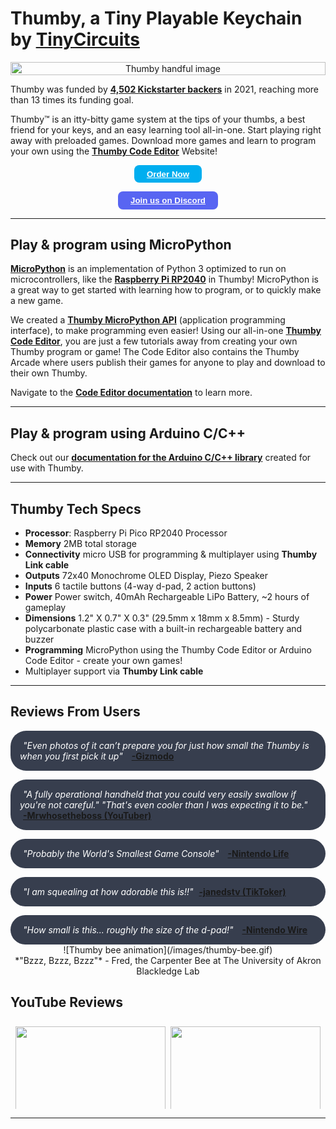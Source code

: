 <style>
.button {
  text-align: center;
  text-decoration: none;
  display: inline-block;
  font-size: 14px;
  margin: 4px 2px;
  cursor: pointer;
  border-radius: 8px;
}

.buy-btn {
  border: 2px solid black;
  background-color: #00aeef;
  border: none;
  padding: 0.5em 1.5em;
  cursor: pointer;
  border-radius: 8px;
}

.disc-btn {
  border: 2px solid black;
  background-color: #5865F2;
  border: none;
  padding: 0.5em 1.5em;
  cursor: pointer;
  border-radius: 8px;
}

/* white outline - useless in light mode 
 .btn {
  border: 4px solid white;
  padding: 0.5em 1em;
  font-size: 16px;
  cursor: pointer;
  border-radius: 8px;
} */

/* Different background on mouse-over */
.buy-btn:hover {
  background-color: #ff9016;
}

.disc-btn:hover {
  background-color: #ff9016;
}

@media (min-height: 400px) {
section {
  -webkit-columns: 2 250px;
     -moz-columns: 2 250px;
          columns: 2 250px;
  -webkit-column-gap: 2em;
     -moz-column-gap: 2em;
          column-gap: 2em;
}
}

/* p {
  margin-bottom: 1.3em;
} */

</style>

<h1>Thumby, a Tiny Playable Keychain by <a href="https://tinycircuits.com/" target="_blank" alt="TinyCircuits main website page"><b>TinyCircuits</b></a></h1>

<section>

<center><img src="/images/Thumby-handful.jpg" style="width:100%" alt="Thumby handful image"></center>

<p>Thumby was funded by <a href="https://www.kickstarter.com/projects/kenburns/thumby-the-tiny-playable-keychain" target="_blank" alt="TinyCircuits Thumby Kickstarter page"><b>4,502 Kickstarter backers</b></a> in 2021, reaching more than 13 times its funding goal.</p>


<p>Thumby™ is an itty-bitty game system at the tips of your thumbs, a best friend for your keys, and an easy learning tool all-in-one. Start playing right away with preloaded games. Download more games and learn to program your own using the <a href="https://code.thumby.us/" target="_blank" alt="TinyCircuits Thumby Web Browser code editor page"><b>Thumby Code Editor</b></a> Website!</p>

<center><button class="buy-btn"><a href="https://tinycircuits.com/thumby"  style="color: white" target="_blank" alt="TinyCircuits Thumby product page on tinycircuits website"><b>Order Now</b></a></button></center>

<p></p>

<center><button class="disc-btn"><a href="https://discord.gg/vzf3wQXVvm"  style="color: white" target="_blank" alt="TinyCircuits Discord join link"><b>Join us on Discord</b></a></button></center>

</section>

---


<!-- <section> -->

<h2>Play & program using MicroPython</h2>

<a href="https://micropython.org/" target="_blank" alt="MicroPython documentation and site">**MicroPython**</a> is an implementation of Python 3 optimized to run on microcontrollers, like the <a href="https://www.raspberrypi.com/documentation/microcontrollers/rp2040.html" target="_blank" alt="RP2040 processor documentation and site">**Raspberry Pi RP2040**</a> in Thumby! MicroPython is a great way to get started with learning how to program, or to quickly make a new game. 



We created a [**Thumby MicroPython API**](/API/Get-Started/) (application programming interface), to make programming even easier! Using our all-in-one <a href="https://code.thumby.us/" target="_blank" alt="TinyCircuits Thumby Web Browser code editor page">**Thumby Code Editor**</a>, you are just a few tutorials away from creating your own Thumby program or game! The Code Editor also contains the Thumby Arcade where users publish their games for anyone to play and download to their own Thumby. 

Navigate to the [**Code Editor documentation**](/Code-Editor/Get-Started/) to learn more.

<!-- </section> -->

---

## Play & program using Arduino C/C++

Check out our [**documentation for the Arduino C/C++ library**](/CCPP/API-Reference/) created for use with Thumby. 

---


## Thumby Tech Specs

<ul>
  <li><b>Processor</b>: Raspberry Pi Pico RP2040 Processor</li>
  <li><b>Memory</b> 2MB total storage</li>
  <li><b>Connectivity</b> micro USB for programming & multiplayer using <b>Thumby Link cable</b></li>
  <li><b>Outputs</b> 72x40 Monochrome OLED Display, Piezo Speaker</li>
  <li><b>Inputs</b> 6 tactile buttons (4-way d-pad, 2 action buttons)</li>
  <li><b>Power</b> Power switch, 40mAh Rechargeable LiPo Battery, ~2 hours of gameplay</li>
  <li><b>Dimensions</b> 1.2" X 0.7" X 0.3" (29.5mm x 18mm x 8.5mm) - Sturdy polycarbonate plastic case with a built-in rechargeable battery and buzzer</li>
  <li><b>Programming</b> MicroPython using the Thumby Code Editor or Arduino Code Editor - create your own games! </li>
  <li>Multiplayer support via <b>Thumby Link cable</b></li>
</ul>

---

## Reviews From Users

<style>
#rcorners1 {
  border-radius: 25px;
  padding: 15px;
  background: #373e4e;
  /* display: flex;  */
  /* justify-content: space-between; */
}

#no-padding {
  padding: 0; 
  margin: 5px;
  color: white;
  display: inline;
  /* align-content: stretch; */
}

/* #p2 {
  align: right;
}

.p{
  display: flex;
  align-items: stretch;
} */
</style>

<div id="rcorners1">
  <p id="no-padding"><em>"Even photos of it can’t prepare you for just how small the Thumby is when you first pick it up"</em></p>
  <p align="right" id="no-padding" ><a href="https://gizmodo.com/how-small-is-too-small-for-a-game-boy-the-thumby-might-1847722821" target="_blank" alt="TinyCircuits Thumby Article Blog"><b>-Gizmodo</b></a></p>
</div>

<p></p>
<div id="rcorners1">
  <p id="no-padding"><em>"A fully operational handheld that you could very easily swallow if you're not careful." "That's even cooler than I was expecting it to be."</em> </p>
  <p id="no-padding" align="right"><a href="https://www.youtube.com/watch?v=GCmiKaLnd7M&t=159s" target="_blank" alt="TinyCircuits Thumby Article Blog"><b> -Mrwhosetheboss (YouTuber)</b></a></p>
</div>

<p></p>
<div id="rcorners1">
  <p id="no-padding"><em>"Probably the World's Smallest Game Console"</em> </p>
  <p align="right" id="no-padding"><a href="https://www.nintendolife.com/news/2021/09/random_this_tiny_game_boy_is_probably_the_worlds_smallest_game_console" target="_blank" alt="TinyCircuits Thumby Article Blog"><b>-Nintendo Life</b></a></p>
</div>

<p></p>
<div id="rcorners1">
  <p id="no-padding"><em>"I am squealing at how adorable this is!!"</em> </p>
<a align="right" href="https://www.tiktok.com/@janedstv/video/7021241714434116869?_d=secCgYIASAHKAESPgo8TGbXENYzGNiqF3K0nBAc1ehH4xOSdzAI7FwjTWr2jxHemLq%2FDyrfv5rBGoMn16wyQuF7pMWnU2y%2FeLrEGgA%3D&checksum=d00f34009685dd8622da47f0547e02242088a683a0bd741dfca297e0a605dcd5&language=en&preview_pb=0&sec_user_id=MS4wLjABAAAAQMo5TYLy1syPZfG34wkQLk4ydzIBgKR2yqDiHJIpNzy5mUu7JqPTRBaTbEq2TzIb&share_app_id=1233&share_item_id=7021241714434116869&share_link_id=F5FAB303-713F-4A82-B0F2-277F9AF9491C&source=h5_m&timestamp=1634760282&tt_from=copy&u_code=dahd0hdjhlcmme&user_id=6788356638502208518&utm_campaign=client_share&utm_medium=ios&utm_source=copy&_r=1&is_copy_url=0&is_from_webapp=v1&sender_device=pc&sender_web_id=7006356245049345542" target="_blank" alt="TinyCircuits Thumby TikTok Blog"><b>-janedstv (TikToker)</b></a>
</div>

<p></p>
<div id="rcorners1">
  <p id="no-padding"><em>"How small is this... roughly the size of the d-pad!"</em> </p>
  <p align="right" id="no-padding"><a href="https://nintendowire.com/news/2021/09/22/thumby-the-worlds-smallest-gaming-handheld-headed-to-kickstarter-on-september-28th/" target="_blank" alt="TinyCircuits Thumby Article Blog"><b>-Nintendo Wire</b></a></p>
</div>



<!-- <p></p>
<div id="rcorners1">
  <p id="no-padding"><em>""</em> </p>
  <p align="right" id="no-padding"><a href="" target="_blank" alt="TinyCircuits Thumby Article Blog"><b> - </b></a></p>
</div>
 -->

<!-- * <a href="https://www.tiktok.com/@jookstogo/video/7021251678821158170?is_copy_url=0&is_from_webapp=v1&sender_device=pc&sender_web_id=7006356245049345542" target="_blank" alt="TinyCircuits Thumby TikTok">**TikToker jookstogo**</a> unboxing a Thumby prototype -->



<center>
![Thumby bee animation](/images/thumby-bee.gif)
</center>
<center>*"Bzzz, Bzzz, Bzzz"* - Fred, the Carpenter Bee at The University of Akron Blackledge Lab</center>


## YouTube Reviews

<style>
.row {
  display: -ms-flexbox; /* IE 10 */
  display: flex;
  -ms-flex-wrap: wrap; /* IE 10 */
  flex-wrap: wrap;
  padding: 0 4px;
}

/* Create two equal columns that sits next to each other */
.column {
  -ms-flex: 50%; /* IE 10 */
  flex: 50%;
  padding: 0 4px;
}

.column img {
  margin-top: 8px;
  vertical-align: middle;
}

.image {
  opacity: 1;
  display: block;
  width: 100%;
  height: auto;
  transition: .5s ease;
  backface-visibility: hidden;
}

.container:hover .image {
  /* opacity: 0.2; */
  box-shadow: 0 0 2px 8px #f68d28;
}
</style>


 <!-- Download thumbnail picture - https://www.softr.io/tools/download-youtube-thumbnail -->

<div class="row"> 
  <div class="column">
    <div class="container">
      <a href="https://www.youtube.com/watch?v=Fa7OxjpXLjQ" target="_blank" alt="Thumby YouTube video"><img src="/images/youtube-LGR-Blerbs.jpg" style="width:100%" class="image"></a>
    </div>
    <div class="container">
      <a href="https://www.youtube.com/watch?v=E01VPCe4U-c" target="_blank" alt="Thumby YouTube video"><img src="/images/youtube-The-Retro-Future.jpg" style="width:100%" class="image"></a>
    </div>
    <div class="container">
      <a href="https://www.youtube.com/watch?v=3JsQ5FkIWRI" target="_blank" alt="Thumby YouTube video"><img src="/images/youtube-3DSage.jpg" style="width:100%" class="image"></a>
    </div>
    <div class="container">
      <a href="https://www.youtube.com/watch?v=dEVXW3sdPtM" target="_blank" alt="Thumby YouTube video"><img src="/images/youtube-LowSpecGamer.jpg" style="width:100%" class="image"></a>
    </div>
    <div class="container">
      <a href="https://www.youtube.com/watch?v=s1EU-Ib1cVs" target="_blank" alt="Thumby YouTube video">
    <img src="/images/youtube-Retro-Game-Corps.jpg" style="width:100%" class="image"></a>
    </div>

  </div>

  <div class="column">
  <div class="container">
      <a href="https://www.youtube.com/watch?v=1S8InR9V6xU" target="_blank" alt="Thumby YouTube video">
    <img src="/images/youtube-Adam-Savage-Tested.jpg" style="width:100%" class="image"></a>
    </div>
    <div class="container">
      <a href="https://www.youtube.com/watch?v=wwPwlYxOb8k" target="_blank" alt="Thumby YouTube video">
    <img src="/images/youtube-MK-V.jpg" style="width:100%" class="image"></a>
    </div>
    <div class="container">
      <a href="https://www.youtube.com/watch?v=4MuQfzmPXts" target="_blank" alt="Thumby YouTube video">
    <img src="/images/youtube-Inkbox.jpg" style="width:100%" class="image"></a>
    </div>
    <div class="container">
      <a href="https://www.youtube.com/watch?v=yLdz76MTk5A" target="_blank" alt="Thumby YouTube video"><img src="/images/youtube-Macho-Nacho-Productions.jpg" style="width:100%" class="image"></a>
    </div>
  </div>  
</div>

--- 








